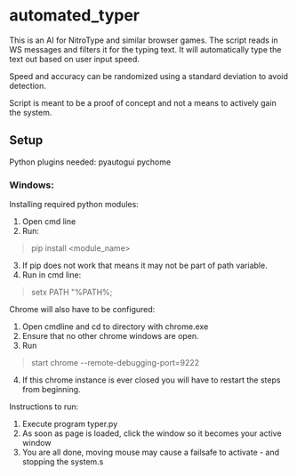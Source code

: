 # automated_typer

This is an AI for NitroType and similar browser games.
The script reads in WS messages and filters it for the typing text.
It will automatically type the text out based on user input speed.

Speed and accuracy can be randomized using a standard deviation to avoid detection.

Script is meant to be a proof of concept and not a means to actively gain the system.

## Setup
Python plugins needed:
    pyautogui
    pychome

### Windows:
Installing required python modules:
1. Open cmd line
2. Run:
> pip install <module_name>
3. If pip does not work that means it may not be part of path variable.
4. Run in cmd line:
> setx PATH "%PATH%;<path to pip.exe>

Chrome will also have to be configured:
1. Open cmdline and cd to directory with chrome.exe
2. Ensure that no other chrome windows are open.
3. Run
> start chrome --remote-debugging-port=9222
4. If this chrome instance is ever closed you will have to restart the steps from beginning. 

Instructions to run:
1. Execute program typer.py
2. As soon as page is loaded, click the window so it becomes your active window
3. You are all done, moving mouse may cause a failsafe to activate - and stopping the system.s
